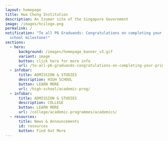 ```yaml
---
layout: homepage
title: Hwa Chong Institution
description: An Isomer site of the Singapore Government
image: /images/hcilogo.png
permalink: /
notification: "To all P6 Graduands: Congratulations on completing your primary
  school milestone!"
sections:
  - hero:
      background: /images/homepage_banner_v3.gif
      variant: image
      button: click here for more info
      url: /to-all-p6-graduands-congratulations-on-completing-your-primary-school-milestone/
  - infobar:
      title: ADMISSION & STUDIES
      description: HIGH SCHOOL
      button: LEARN MORE
      url: /high-school/academic-prog/
  - infobar:
      title: ADMISSION & STUDIES
      description: COLLEGE
      button: LEARN MORE
      url: /college/academic-programmes/academics/
  - resources:
      title: News & Announcements
      id: resources
      button: Find Out More
---
```


